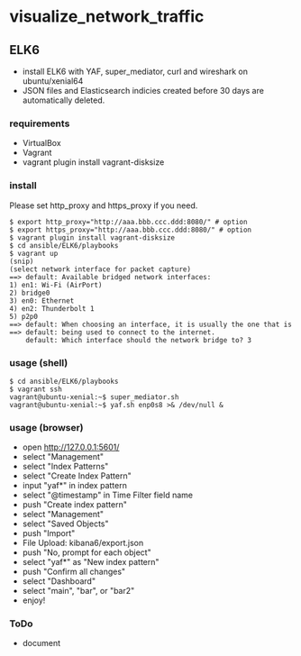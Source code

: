 # visualize_network_traffic
## ELK6
* install ELK6 with YAF, super_mediator, curl and wireshark on ubuntu/xenial64
* JSON files and Elasticsearch indicies created before 30 days are automatically deleted.
### requirements
* VirtualBox
* Vagrant
* vagrant plugin install vagrant-disksize

### install
Please set http_proxy and https_proxy if you need.

    $ export http_proxy="http://aaa.bbb.ccc.ddd:8080/" # option
    $ export https_proxy="http://aaa.bbb.ccc.ddd:8080/" # option
    $ vagrant plugin install vagrant-disksize
    $ cd ansible/ELK6/playbooks
    $ vagrant up
    (snip)
    (select network interface for packet capture)
    ==> default: Available bridged network interfaces:
    1) en1: Wi-Fi (AirPort)
    2) bridge0
    3) en0: Ethernet
    4) en2: Thunderbolt 1
    5) p2p0
    ==> default: When choosing an interface, it is usually the one that is
    ==> default: being used to connect to the internet.
        default: Which interface should the network bridge to? 3

### usage (shell)
    $ cd ansible/ELK6/playbooks
    $ vagrant ssh
    vagrant@ubuntu-xenial:~$ super_mediator.sh
    vagrant@ubuntu-xenial:~$ yaf.sh enp0s8 >& /dev/null &

### usage (browser)
- open http://127.0.0.1:5601/
- select "Management"
- select "Index Patterns"
- select "Create Index Pattern"
- input "yaf*" in index pattern
- select "@timestamp" in Time Filter field name
- push "Create index pattern"
- select "Management"
- select "Saved Objects"
- push "Import"
- File Upload: kibana6/export.json
- push "No, prompt for each object"
- select "yaf*" as "New index pattern"
- push "Confirm all changes"
- select "Dashboard"
- select "main", "bar", or "bar2"
- enjoy!

### ToDo
- document
